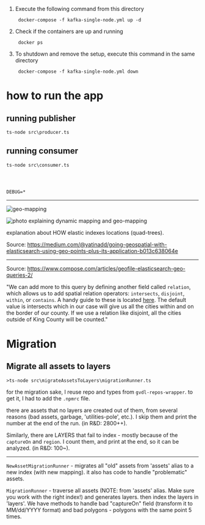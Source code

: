 
1. Execute the following command from this directory

        docker-compose -f kafka-single-node.yml up -d

2. Check if the containers are up and running

        docker ps


3. To shutdown and remove the setup, execute this command in the same directory

        docker-compose -f kafka-single-node.yml down



# how to run the app

## running publisher

    ts-node src\producer.ts

## running consumer

    ts-node src\consumer.ts

      

    
    DEBUG=*


    
---
![geo-mapping](/images/Image_5.jpg)

![photo explaining dynamic mapping and geo-mapping](/images/Image_6.jpg)

explanation about HOW elastic indexes locations (quad-trees).

Source: https://medium.com/@yatinadd/going-geospatial-with-elasticsearch-using-geo-points-plus-its-application-b013c638064e

---
Source: https://www.compose.com/articles/geofile-elasticsearch-geo-queries-2/


"We can add more to this query by defining another field called `relation`, which allows us to add spatial relation operators: `intersects`, `disjoint`, `within`, or `contains`. 
A handy guide to these is located [here](https://www.elastic.co/guide/en/elasticsearch/reference/2.4/geo-shape.html#spatial-strategy). 
The default value is intersects which in our case will give us all the cities within and on the border of our county. If we use a relation like disjoint, all the cities outside of King County will be counted."


# Migration 

## Migrate all assets to layers

    >ts-node src\migrateAssetsToLayers\migrationRunner.ts

for the migration sake, I reuse repo and types from `gvdl-repos-wrapper`. to get it, I had to add the `.npmrc` file.

there are assets that no layers are created out of them, from several reasons (bad assets, garbage, 'utilities-pole', etc.).
I skip them and print the number at the end of the run. (in R&D: 2800++).

Similarly, there are LAYERS that fail to index - mostly because of the `captureOn` and `region`. I count them, and print at the end, so it can be analyzed.
(in R&D: 100~).

---
`NewAssetMigrationRunner` - migrates all "old" assets from 'assets' alias to a new index (with new mapping). it also
has code to handle "problematic" assets.

`MigrationRunner` - traverse all assets (NOTE: from 'assets' alias. Make sure you work with the right index!) and generates
layers. then index the layers in 'layers'. We have methods to handle bad "captureOn" field (transform it to MM/dd/YYYY format)
and bad polygons - polygons with the same point 5 times.